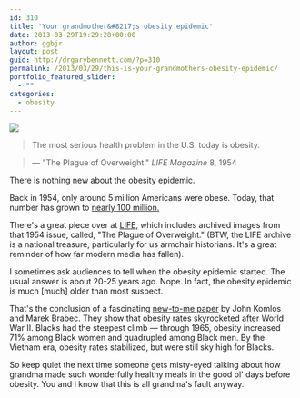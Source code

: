 ```yaml
---
id: 310
title: 'Your grandmother&#8217;s obesity epidemic'
date: 2013-03-29T19:29:28+00:00
author: ggbjr
layout: post
guid: http://drgarybennett.com/?p=310
permalink: /2013/03/29/this-is-your-grandmothers-obesity-epidemic/
portfolio_featured_slider:
  - ""
categories:
  - obesity
---
```

![](http://www.get6packfast.net/wp-content/uploads/2013/03/ccfc9__dietad22.jpg)

> The most serious health problem in the U.S. today is obesity.
  
> &#8212; "The Plague of Overweight." _LIFE Magazine_ 8, 1954

There is nothing new about the obesity epidemic.

Back in 1954, only around 5 million Americans were obese. Today, that number has grown to [nearly 100 million.](http://www.cdc.gov/nchs/data/databriefs/db82.pdf)

There's a great piece over at [LIFE,](http://life.time.com/culture/obesity-in-the-usa-photos-from-the-early-fight-against-a-plague-1954/#ixzz2OpoPQvsl) which includes archived images from that 1954 issue, called, "The Plague of Overweight." (BTW, the LIFE archive is a national treasure, particularly for us armchair historians. It's a great reminder of how far modern media has fallen).

I sometimes ask audiences to tell when the obesity epidemic started. The usual answer is about 20-25 years ago. Nope. In fact, the obesity epidemic is much [much] older than most suspect.

That's the conclusion of a fascinating [new-to-me paper](http://www.ncbi.nlm.nih.gov/pubmed/21561815) by John Komlos and Marek Brabec. They show that obesity rates skyrocketed after World War II. Blacks had the steepest climb &#8212; through 1965, obesity increased 71% among Black women and quadrupled among Black men. By the Vietnam era, obesity rates stabilized, but were still sky high for Blacks. 

So keep quiet the next time someone gets misty-eyed talking about how grandma made such wonderfully healthy meals in the good ol' days before obesity. You and I know that this is all grandma's fault anyway.